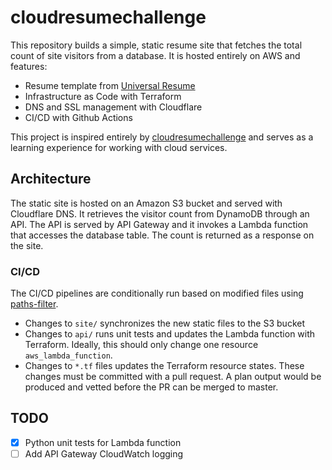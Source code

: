 # cloudresumechallenge
This repository builds a simple, static resume site that fetches the total count
of site visitors from a database. It is hosted entirely on AWS and features:

- Resume template from [Universal Resume](https://github.com/WebPraktikos/universal-resume)
- Infrastructure as Code with Terraform
- DNS and SSL management with Cloudflare
- CI/CD with Github Actions

This project is inspired entirely by
[cloudresumechallenge](https://cloudresumechallenge.dev/) and serves as a learning
experience for working with cloud services.

## Architecture

The static site is hosted on an Amazon S3 bucket and served with Cloudflare DNS.
It retrieves the visitor count from DynamoDB through an API. The API is served by
API Gateway and it invokes a Lambda function that accesses the database table.
The count is returned as a response on the site.

### CI/CD
The CI/CD pipelines are conditionally run based on modified files using
[paths-filter](https://github.com/dorny/paths-filter).

- Changes to `site/` synchronizes the new static files to the S3 bucket
- Changes to `api/` runs unit tests and updates the Lambda function with
  Terraform. Ideally, this should only change one resource
  `aws_lambda_function`.
- Changes to `*.tf` files updates the Terraform resource states. These changes
  must be committed with a pull request. A plan output would be produced and
  vetted before the PR can be merged to master.

## TODO
- [x] Python unit tests for Lambda function
- [ ] Add API Gateway CloudWatch logging
